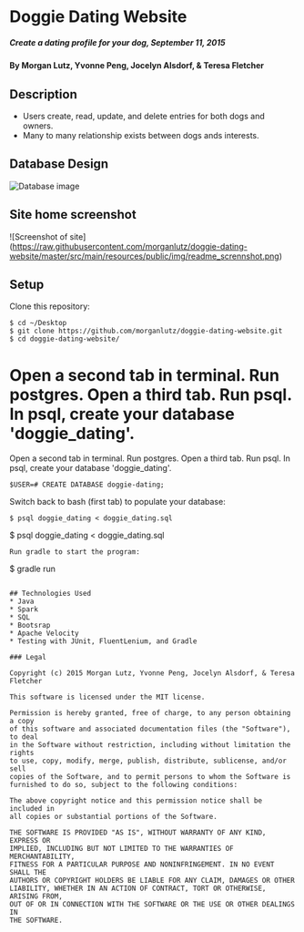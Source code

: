 # Doggie Dating Website


##### Create a dating profile for your dog, September 11, 2015

#### By Morgan Lutz, Yvonne Peng, Jocelyn Alsdorf, & Teresa Fletcher

## Description

* Users create, read, update, and delete entries for both dogs and owners.
* Many to many relationship exists between dogs ands interests.

## Database Design
![Database image](https://raw.githubusercontent.com/morganlutz/doggie-dating-website/master/src/main/resources/public/img/SQL-ScreenShot-2015-09-10.png)

## Site home screenshot 
![Screenshot of site] (https://raw.githubusercontent.com/morganlutz/doggie-dating-website/master/src/main/resources/public/img/readme_scrennshot.png)
## Setup

Clone this repository:
```
$ cd ~/Desktop
$ git clone https://github.com/morganlutz/doggie-dating-website.git
$ cd doggie-dating-website/
```

Open a second tab in terminal. Run postgres. Open a third tab. Run psql. In psql, create your database 'doggie_dating'.
=======
Open a second tab in terminal. Run postgres. Open a third tab. Run psql. In psql, create your database 'doggie_dating'.

```
$USER=# CREATE DATABASE doggie-dating;
```
Switch back to bash (first tab) to populate your database:
```
$ psql doggie_dating < doggie_dating.sql
```
$ psql doggie_dating < doggie_dating.sql
```
Run gradle to start the program:
```
$ gradle run
```

## Technologies Used
* Java
* Spark
* SQL
* Bootsrap
* Apache Velocity
* Testing with JUnit, FluentLenium, and Gradle

### Legal

Copyright (c) 2015 Morgan Lutz, Yvonne Peng, Jocelyn Alsdorf, & Teresa Fletcher

This software is licensed under the MIT license.

Permission is hereby granted, free of charge, to any person obtaining a copy
of this software and associated documentation files (the "Software"), to deal
in the Software without restriction, including without limitation the rights
to use, copy, modify, merge, publish, distribute, sublicense, and/or sell
copies of the Software, and to permit persons to whom the Software is
furnished to do so, subject to the following conditions:

The above copyright notice and this permission notice shall be included in
all copies or substantial portions of the Software.

THE SOFTWARE IS PROVIDED "AS IS", WITHOUT WARRANTY OF ANY KIND, EXPRESS OR
IMPLIED, INCLUDING BUT NOT LIMITED TO THE WARRANTIES OF MERCHANTABILITY,
FITNESS FOR A PARTICULAR PURPOSE AND NONINFRINGEMENT. IN NO EVENT SHALL THE
AUTHORS OR COPYRIGHT HOLDERS BE LIABLE FOR ANY CLAIM, DAMAGES OR OTHER
LIABILITY, WHETHER IN AN ACTION OF CONTRACT, TORT OR OTHERWISE, ARISING FROM,
OUT OF OR IN CONNECTION WITH THE SOFTWARE OR THE USE OR OTHER DEALINGS IN
THE SOFTWARE.
